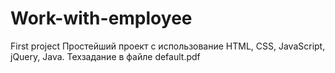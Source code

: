 # Work-with-employee
First project
Простейший проект с использование HTML, CSS, JavaScript, jQuery, Java. 
Техзадание в файле default.pdf
